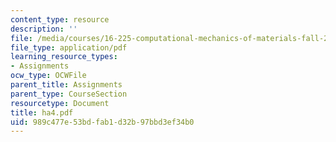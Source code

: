 ```yaml
---
content_type: resource
description: ''
file: /media/courses/16-225-computational-mechanics-of-materials-fall-2003/989c477e53bdfab1d32b97bbd3ef34b0_ha4.pdf
file_type: application/pdf
learning_resource_types:
- Assignments
ocw_type: OCWFile
parent_title: Assignments
parent_type: CourseSection
resourcetype: Document
title: ha4.pdf
uid: 989c477e-53bd-fab1-d32b-97bbd3ef34b0
---
```

